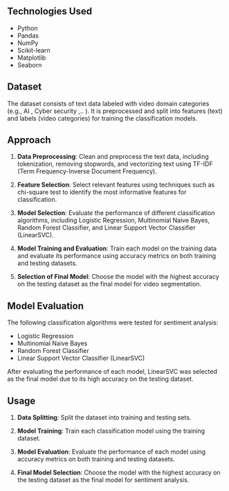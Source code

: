 ## Technologies Used

- Python
- Pandas
- NumPy
- Scikit-learn
- Matplotlib
- Seaborn

## Dataset

The dataset consists of text data labeled with video domain categories (e.g., AI , Cyber security ,.. ). It is preprocessed and split into features (text) and labels (video categories) for training the classification models.

## Approach

1. **Data Preprocessing**: Clean and preprocess the text data, including tokenization, removing stopwords, and vectorizing text using TF-IDF (Term Frequency-Inverse Document Frequency).

2. **Feature Selection**: Select relevant features using techniques such as chi-square test to identify the most informative features for classification.

3. **Model Selection**: Evaluate the performance of different classification algorithms, including Logistic Regression, Multinomial Naive Bayes, Random Forest Classifier, and Linear Support Vector Classifier (LinearSVC).

4. **Model Training and Evaluation**: Train each model on the training data and evaluate its performance using accuracy metrics on both training and testing datasets.

5. **Selection of Final Model**: Choose the model with the highest accuracy on the testing dataset as the final model for video segmentation.

## Model Evaluation

The following classification algorithms were tested for sentiment analysis:

- Logistic Regression
- Multinomial Naive Bayes
- Random Forest Classifier
- Linear Support Vector Classifier (LinearSVC)

After evaluating the performance of each model, LinearSVC was selected as the final model due to its high accuracy on the testing dataset.

## Usage

1. **Data Splitting**: Split the dataset into training and testing sets.

2. **Model Training**: Train each classification model using the training dataset.

3. **Model Evaluation**: Evaluate the performance of each model using accuracy metrics on both training and testing datasets.

4. **Final Model Selection**: Choose the model with the highest accuracy on the testing dataset as the final model for sentiment analysis.
